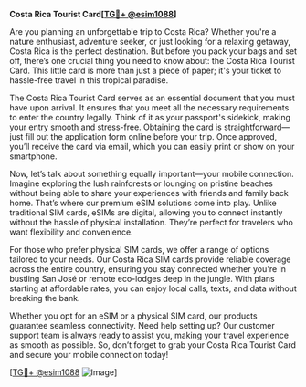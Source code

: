 **Costa Rica Tourist Card[[TG💪+ @esim1088](https://t.me/s/esim1088)]**

Are you planning an unforgettable trip to Costa Rica? Whether you're a nature enthusiast, adventure seeker, or just looking for a relaxing getaway, Costa Rica is the perfect destination. But before you pack your bags and set off, there’s one crucial thing you need to know about: the Costa Rica Tourist Card. This little card is more than just a piece of paper; it's your ticket to hassle-free travel in this tropical paradise.

The Costa Rica Tourist Card serves as an essential document that you must have upon arrival. It ensures that you meet all the necessary requirements to enter the country legally. Think of it as your passport's sidekick, making your entry smooth and stress-free. Obtaining the card is straightforward—just fill out the application form online before your trip. Once approved, you’ll receive the card via email, which you can easily print or show on your smartphone.

Now, let’s talk about something equally important—your mobile connection. Imagine exploring the lush rainforests or lounging on pristine beaches without being able to share your experiences with friends and family back home. That’s where our premium eSIM solutions come into play. Unlike traditional SIM cards, eSIMs are digital, allowing you to connect instantly without the hassle of physical installation. They’re perfect for travelers who want flexibility and convenience.

For those who prefer physical SIM cards, we offer a range of options tailored to your needs. Our Costa Rica SIM cards provide reliable coverage across the entire country, ensuring you stay connected whether you're in bustling San José or remote eco-lodges deep in the jungle. With plans starting at affordable rates, you can enjoy local calls, texts, and data without breaking the bank.

Whether you opt for an eSIM or a physical SIM card, our products guarantee seamless connectivity. Need help setting up? Our customer support team is always ready to assist you, making your travel experience as smooth as possible. So, don’t forget to grab your Costa Rica Tourist Card and secure your mobile connection today!

[[TG💪+ @esim1088](https://t.me/s/esim1088) ![Image](https://i.postimg.cc/Y0z9fWf4/image.png)]